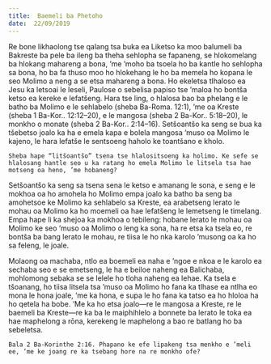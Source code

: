 ```yaml
---
title:  Baemeli ba Phetoho
date:  22/09/2019
---
```


Re bone likhaolong tse qalang tsa buka ea Liketso ka moo balumeli ba Bakreste ba pele ba ileng ba theha sehlopha se fapaneng, se hlokomelang ba hlokang mahareng a bona, ’me ’moho ba tsoela ho ba kantle ho sehlopha sa bona, ho ba fa thuso moo ho hlokehang le ho ba memela ho kopana le seo Molimo a neng a se etsa mahareng a bona. Ho ekeletsa tlhaloso ea Jesu ka letsoai le leseli, Paulose o sebelisa papiso tse ’maloa ho bontša ketso ea kereke e lefatšeng. Hara tse ling, o hlalosa bao ba phelang e le batho ba Molimo e le sehlabelo (sheba Ba-Roma. 12:1), ’me oa Kreste (sheba 1 Ba-Kor.. 12:12–20), e le mangosa (sheba 2 Ba-Kor.. 5:18–20), le monkho o monate (sheba 2 Ba-Kor.. 2:14–16). Setšoantšo ka seng se bua ka tšebetso joalo ka ha e emela kapa e bolela mangosa ’muso oa Molimo le kajeno, le hara lefatše le sentsoeng haholo ke toantšano e kholo.

`Sheba hape “litšoantšo” tsena tse hlalositsoeng ka holimo. Ke sefe se hlalosang hantle seo u ka ratang ho emela Molimo le litsela tsa hae motseng oa heno, ’me hobaneng?`

Setšoantšo ka seng sa tsena sena le ketso e amanang le sona, e seng e le mokhoa oa ho amohela ho Molimo empa joalo ka batho ba seng ba amohetsoe ke Molimo ka sehlabelo sa Kreste, ea arabetseng lerato le mohau oa Molimo ka ho moemeli oa hae lefatšeng le lemetseng le timelang. Empa hape li ka shejoa ka mokhoa o tebileng: hobane lerato le mohau oa Molimo ke seo ’muso oa Molimo o leng ka sona, ha re etsa ka tsela eo, re bontša ba bang lerato le mohau, re tiisa le ho nka karolo ’musong oa ka ho sa feleng, le joale.

Molaong oa machaba, ntlo ea boemeli ea naha e ’ngoe e nkoa e le karolo ea sechaba seo e se emetseng, le ha e beiloe naheng ea Balichaba, mohlomong sebaka se se lelele ho tloha naheng ea lehae. Ka tsela e tšoanang, ho tiisa litsela tsa ’muso oa Molimo ho fana ka tlhase ea ntlha eo mona le hona joale, ’me ka hona, e supa le ho fana ka tatso ea ho hloloa ha ho qetela ha bobe. ’Me ka ho etsa joalo—re le mangosa a Kreste, re le baemeli ba Kreste—re ka ba le maiphihlelo a bonnete ba lerato le toka ea hae maphelong a rōna, kerekeng le maphelong a bao re batlang ho ba sebeletsa.

`Bala 2 Ba-Korinthe 2:16. Phapano ke efe lipakeng tsa menkho e ’meli ee, ’me ke joang re ka tsebang hore na re monkho ofe?`